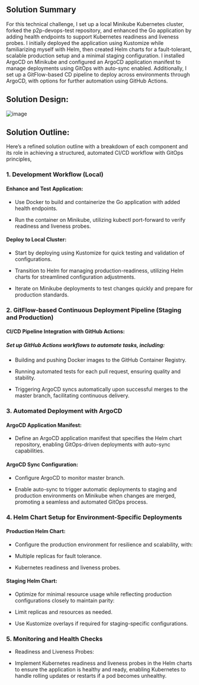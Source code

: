 ## Solution Summary

For this technical challenge, I set up a local Minikube Kubernetes cluster, forked the p2p-devops-test repository, and enhanced the Go application by adding health endpoints to support Kubernetes readiness and liveness probes. I initially deployed the application using Kustomize while familiarizing myself with Helm, then created Helm charts for a fault-tolerant, scalable production setup and a minimal staging configuration. I installed ArgoCD on Minikube and configured an ArgoCD application manifest to manage deployments using GitOps with auto-sync enabled. Additionally, I set up a GitFlow-based CD pipeline to deploy across environments through ArgoCD, with options for further automation using GitHub Actions.


## Solution Design:

![image](https://github.com/user-attachments/assets/1f5f238e-c57c-49d5-8962-ca5147a0579b)


## Solution Outline:

Here’s a refined solution outline with a breakdown of each component and its role in achieving a structured, automated CI/CD workflow with GitOps principles,

### 1. Development Workflow (Local)
#### Enhance and Test Application:

* Use Docker to build and containerize the Go application with added health endpoints.

* Run the container on Minikube, utilizing kubectl port-forward to verify readiness and liveness probes.

#### Deploy to Local Cluster:
* Start by deploying using Kustomize for quick testing and validation of configurations.

* Transition to Helm for managing production-readiness, utilizing Helm charts for streamlined configuration adjustments.

* Iterate on Minikube deployments to test changes quickly and prepare for production standards.

### 2. GitFlow-based Continuous Deployment Pipeline (Staging and Production)

#### CI/CD Pipeline Integration with GitHub Actions:

##### Set up GitHub Actions workflows to automate tasks, including:

* Building and pushing Docker images to the GitHub Container Registry.

* Running automated tests for each pull request, ensuring quality and stability.

* Triggering ArgoCD syncs automatically upon successful merges to the master branch, facilitating continuous delivery.

### 3. Automated Deployment with ArgoCD

#### ArgoCD Application Manifest:

* Define an ArgoCD application manifest that specifies the Helm chart repository, enabling GitOps-driven deployments with auto-sync capabilities.

#### ArgoCD Sync Configuration:

* Configure ArgoCD to monitor master branch.

* Enable auto-sync to trigger automatic deployments to staging and production environments on Minikube when changes are merged, promoting a seamless and automated GitOps process.

### 4. Helm Chart Setup for Environment-Specific Deployments

#### Production Helm Chart:

* Configure the production environment for resilience and scalability, with:

* Multiple replicas for fault tolerance.

* Kubernetes readiness and liveness probes.

#### Staging Helm Chart:

* Optimize for minimal resource usage while reflecting production configurations closely to maintain parity:

* Limit replicas and resources as needed.

* Use Kustomize overlays if required for staging-specific configurations.

### 5. Monitoring and Health Checks

* Readiness and Liveness Probes:

* Implement Kubernetes readiness and liveness probes in the Helm charts to ensure the application is healthy and ready, enabling Kubernetes to handle rolling updates or restarts if a pod becomes unhealthy.


